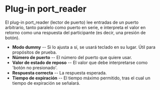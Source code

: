# Plug-in port_reader

El plug-in port_reader (lector de puerto) lee entradas de un puerto arbitrario, tanto paralelo como puerto en serie, e interpreta el valor en retorno como una respuesta del participante (es decir, una presión de botón).

- **Modo dummy** -- Si lo ajusta a sí, se usará teclado en su lugar. 
Útil para propósitos de prueba. 
- **Número de puerto** -- El número del puerto que quiere usar. 
- **Valor de estado de reposo** -- El valor que debe interpretarse como 'botón no presionado'.
- **Respuesta correcta** -- La respuesta esperada.
- **Tiempo de expiración** -- El tiempo máximo permitido, tras el cual un 
tiempo de expiración se señalará.
